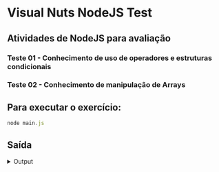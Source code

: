 # Visual Nuts NodeJS Test

## Atividades de NodeJS para avaliação

### Teste 01 - Conhecimento de uso de operadores e estruturas condicionais

### Teste 02 - Conhecimento de manipulação de Arrays

## Para executar o exercício:
```js
node main.js
```

## Saída
<details>
<summary>Output</summary>

```json

<======= Exercício 01 =======>
1
2
Visual
4
Nuts
Visual
7
8
Visual
Nuts
11
Visual
13
14
Visual Nuts
16
17
Visual
19
Nuts
Visual
22
23
Visual
Nuts
26
Visual
28
29
Visual Nuts
31
32
Visual
34
Nuts
Visual
37
38
Visual
Nuts
41
Visual
43
44
Visual Nuts
46
47
Visual
49
Nuts
Visual
52
53
Visual
Nuts
56
Visual
58
59
Visual Nuts
61
62
Visual
64
Nuts
Visual
67
68
Visual
Nuts
71
Visual
73
74
Visual Nuts
76
77
Visual
79
Nuts
Visual
82
83
Visual
Nuts
86
Visual
88
89
Visual Nuts
91
92
Visual
94
Nuts
Visual
97
98
Visual
Nuts
<======= Exercício 02 =======>
Países no Mundo:  5
Línguas Oficiais Sendo deutsch:  [
  { country: 'BE', languages: [ 'nl', 'fr', 'de' ] },
  { country: 'DE', languages: [ 'de' ] }
]
Países Com Maior número de Linguas Oficiais:  { country: 'BE', languages: [ 'nl', 'fr', 'de' ], totalLanguages: 3 }
Língua Oficial mais comum:  de
Contagem das Línguas Oficiais [
  {
    country: 'US',
    languages: [ 'en' ],
    totalLanguages: 1,
    officialLanguages: 1
  },
  {
    country: 'BE',
    languages: [ 'nl', 'fr', 'de' ],
    totalLanguages: 3,
    officialLanguages: 3
  },
  {
    country: 'NL',
    languages: [ 'nl', 'fy' ],
    totalLanguages: 2,
    officialLanguages: 2
  },
  {
    country: 'DE',
    languages: [ 'de' ],
    totalLanguages: 1,
    officialLanguages: 1
  },
  {
    country: 'ES',
    languages: [ 'es' ],
    totalLanguages: 1,
    officialLanguages: 1
  }
]
```
</details>
